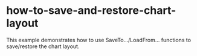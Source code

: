 # how-to-save-and-restore-chart-layout
This example demonstrates how to use SaveTo.../LoadFrom... functions to save/restore the chart layout.
